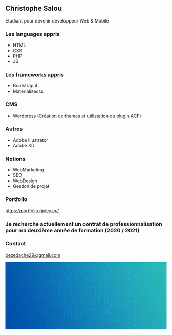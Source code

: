 ## Christophe Salou
Etudiant pour devenir développeur Web & Mobile

### Les languages appris
- HTML
- CSS
- PHP
- JS

### Les frameworks appris
- Bootstrap 4
- Materializecss

### CMS
- Wordpress (Création de thèmes et utilistation du plugin ACF)

### Autres
- Adobe Illustrator
- Adobe XD

### Notions
- WebMarketing
- SEO
- WebDesign
- Gestion de projet

### Portfolio
https://portfolio.ripley.eu/

### Je recherche actuellement un contrat de professionnalisation pour ma deuxième année de formation (2020 / 2021)

### Contact
bezedache29@gmail.com

![Cover](https://github.com/bezedache29/bezedache29/blob/master/img/cover.jpg)




<!--
**bezedache29/bezedache29** is a ✨ _special_ ✨ repository because its `README.md` (this file) appears on your GitHub profile.

Here are some ideas to get you started:

- 🔭 I’m currently working on ...
- 🌱 I’m currently learning ...
- 👯 I’m looking to collaborate on ...
- 🤔 I’m looking for help with ...
- 💬 Ask me about ...
- 📫 How to reach me: ...
- 😄 Pronouns: ...
- ⚡ Fun fact: ...
-->
